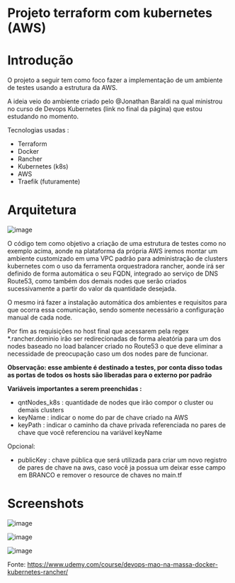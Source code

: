 # Projeto terraform com kubernetes (AWS)

# Introdução

O projeto a seguir tem como foco fazer a implementação de um ambiente de testes usando a estrutura da AWS.

A ideia veio do ambiente criado pelo @Jonathan Baraldi na qual ministrou no curso de Devops Kubernetes (link no final da página) que estou estudando no momento.

Tecnologias usadas :

- Terraform
- Docker
- Rancher
- Kubernetes (k8s)
- AWS
- Traefik (futuramente)


# Arquitetura

![image](https://user-images.githubusercontent.com/70732391/117558079-0a343d00-b050-11eb-94d6-3d17e79b474c.png)



O código tem como objetivo a criação de uma estrutura de testes como no exemplo acima, aonde na plataforma da própria AWS iremos montar um ambiente customizado em uma VPC padrão  para administração de clusters kubernetes com o uso da ferramenta orquestradora rancher, aonde irá ser definido de forma automática o seu FQDN, integrado ao serviço de DNS Route53, como também dos demais nodes que serão criados sucessivamente a partir do valor da quantidade desejada.

O mesmo irá fazer a instalação automática dos ambientes e requisitos para que ocorra essa comunicação, sendo somente necessário a configuração manual de cada node.

Por fim as requisições no host final que acessarem pela regex *.rancher.dominio irão ser redirecionadas de forma aleatória para um dos nodes baseado no load balancer criado no Route53 o que deve eliminar a necessidade de preocupação caso um dos nodes pare de funcionar.

<b>Observação: esse ambiente é destinado a testes, por conta disso todas as portas de todos os hosts são liberadas para o externo por padrão</b>


<b>Variáveis importantes a serem preenchidas :</b>

- qntNodes_k8s : quantidade de nodes que irão compor o cluster ou demais clusters
- keyName : indicar o nome do par de chave criado na AWS
- keyPath : indicar o caminho da chave privada referenciada no pares de chave que você referenciou na variável keyName

Opcional:

- publicKey : chave pública que será utilizada para criar um novo registro de pares de chave na aws, caso você ja possua um deixar esse campo em BRANCO e remover o resource de chaves no main.tf



# Screenshots

![image](https://user-images.githubusercontent.com/70732391/117558917-71a1bb00-b057-11eb-9e69-609ad91120a6.png)

![image](https://user-images.githubusercontent.com/70732391/117558924-867e4e80-b057-11eb-8df2-ed6b78edba5c.png)

![image](https://user-images.githubusercontent.com/70732391/117558933-8e3df300-b057-11eb-814c-458767071ae9.png)




Fonte: https://www.udemy.com/course/devops-mao-na-massa-docker-kubernetes-rancher/
